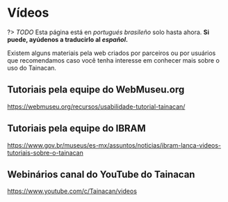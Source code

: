 # Vídeos

?> _TODO_ Esta página está en _portugués brasileño_ solo hasta ahora. **Si puede, ayúdenos a traducirlo al _español_.**

Existem alguns materiais pela web criados por parceiros ou por usuários que recomendamos caso você tenha interesse em conhecer mais sobre o uso do Tainacan.

## Tutoriais pela equipe do WebMuseu.org

https://webmuseu.org/recursos/usabilidade-tutorial-tainacan/

## Tutoriais pela equipe do IBRAM

https://www.gov.br/museus/es-mx/assuntos/noticias/ibram-lanca-videos-tutoriais-sobre-o-tainacan

## Webinários canal do YouTube do Tainacan

https://www.youtube.com/c/Tainacan/videos
